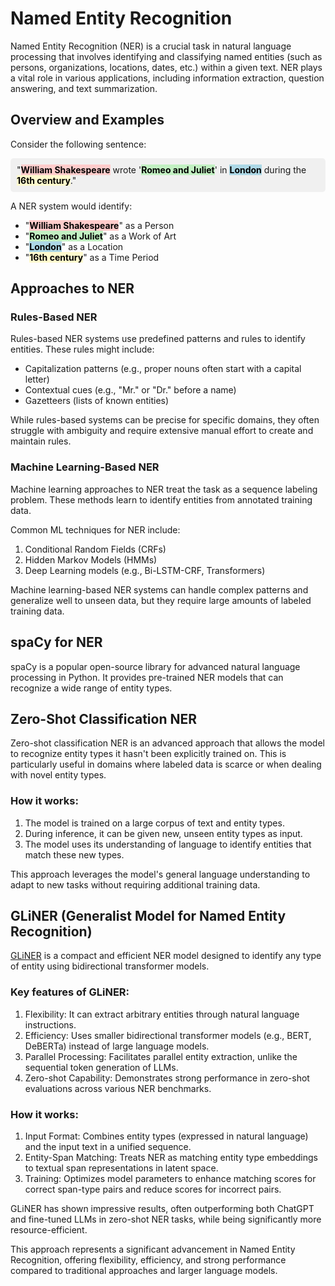 # Named Entity Recognition

Named Entity Recognition (NER) is a crucial task in natural language processing that involves identifying and classifying named entities (such as persons, organizations, locations, dates, etc.) within a given text. NER plays a vital role in various applications, including information extraction, question answering, and text summarization.

## Overview and Examples

Consider the following sentence:

<div style="background-color: #f0f0f0; padding: 10px; border-radius: 5px;">
"<span style="background-color: #ffcccb; color: black; font-weight: bold;">William Shakespeare</span> wrote '<span style="background-color: #c2f0c2; color: black; font-weight: bold;">Romeo and Juliet</span>' in <span style="background-color: #add8e6; color: black; font-weight: bold;">London</span> during the <span style="background-color: #fffacd; color: black; font-weight: bold;">16th century</span>."
</div>

A NER system would identify:
- "<span style="background-color: #ffcccb; color: black; font-weight: bold;">William Shakespeare</span>" as a Person
- "<span style="background-color: #c2f0c2; color: black; font-weight: bold;">Romeo and Juliet</span>" as a Work of Art
- "<span style="background-color: #add8e6; color: black; font-weight: bold;">London</span>" as a Location
- "<span style="background-color: #fffacd; color: black; font-weight: bold;">16th century</span>" as a Time Period

## Approaches to NER

### Rules-Based NER

Rules-based NER systems use predefined patterns and rules to identify entities. These rules might include:

- Capitalization patterns (e.g., proper nouns often start with a capital letter)
- Contextual cues (e.g., "Mr." or "Dr." before a name)
- Gazetteers (lists of known entities)

While rules-based systems can be precise for specific domains, they often struggle with ambiguity and require extensive manual effort to create and maintain rules.

### Machine Learning-Based NER

Machine learning approaches to NER treat the task as a sequence labeling problem. These methods learn to identify entities from annotated training data.

Common ML techniques for NER include:

1. Conditional Random Fields (CRFs)
2. Hidden Markov Models (HMMs)
3. Deep Learning models (e.g., Bi-LSTM-CRF, Transformers)

Machine learning-based NER systems can handle complex patterns and generalize well to unseen data, but they require large amounts of labeled training data.

## spaCy for NER

spaCy is a popular open-source library for advanced natural language processing in Python. It provides pre-trained NER models that can recognize a wide range of entity types.

## Zero-Shot Classification NER

Zero-shot classification NER is an advanced approach that allows the model to recognize entity types it hasn't been explicitly trained on. This is particularly useful in domains where labeled data is scarce or when dealing with novel entity types.

### How it works:

1. The model is trained on a large corpus of text and entity types.
2. During inference, it can be given new, unseen entity types as input.
3. The model uses its understanding of language to identify entities that match these new types.

This approach leverages the model's general language understanding to adapt to new tasks without requiring additional training data.

## GLiNER (Generalist Model for Named Entity Recognition)

[GLiNER](https://github.com/urchade/GLiNER?) is a compact and efficient NER model designed to identify any type of entity using bidirectional transformer models.

### Key features of GLiNER:

1. Flexibility: It can extract arbitrary entities through natural language instructions.
2. Efficiency: Uses smaller bidirectional transformer models (e.g., BERT, DeBERTa) instead of large language models.
3. Parallel Processing: Facilitates parallel entity extraction, unlike the sequential token generation of LLMs.
4. Zero-shot Capability: Demonstrates strong performance in zero-shot evaluations across various NER benchmarks.

### How it works:

1. Input Format: Combines entity types (expressed in natural language) and the input text in a unified sequence.
2. Entity-Span Matching: Treats NER as matching entity type embeddings to textual span representations in latent space.
3. Training: Optimizes model parameters to enhance matching scores for correct span-type pairs and reduce scores for incorrect pairs.

GLiNER has shown impressive results, often outperforming both ChatGPT and fine-tuned LLMs in zero-shot NER tasks, while being significantly more resource-efficient.

This approach represents a significant advancement in Named Entity Recognition, offering flexibility, efficiency, and strong performance compared to traditional approaches and larger language models.







